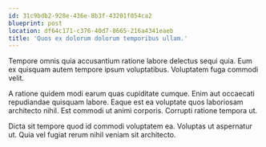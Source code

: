 ```yaml
---
id: 31c9bdb2-928e-436e-8b3f-43201f054ca2
blueprint: post
location: df64c171-c376-40d7-8665-216a4341eaeb
title: 'Quos ex dolorum dolorum temporibus ullam.'
---
```

Tempore omnis quia accusantium ratione labore delectus sequi quia. Eum ex quisquam autem tempore ipsum voluptatibus. Voluptatem fuga commodi velit.

A ratione quidem modi earum quas cupiditate cumque. Enim aut occaecati repudiandae quisquam labore. Eaque est ea voluptate quos laboriosam architecto nihil. Est commodi ut animi corporis. Corrupti ratione tempora ut.

Dicta sit tempore quod id commodi voluptatem ea. Voluptas ut aspernatur ut. Quia vel fugiat rerum nihil veniam sit architecto.